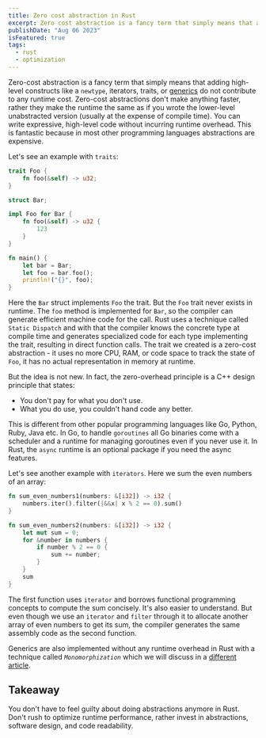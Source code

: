 ```yaml
---
title: Zero cost abstraction in Rust
excerpt: Zero cost abstraction is a fancy term that simply means that adding high-level constructs like a newtype, type class or generics do not contribute to any runtime cost.
publishDate: "Aug 06 2023"
isFeatured: true
tags:
  - rust
  - optimization
---
```


Zero-cost abstraction is a fancy term that simply means that adding high-level constructs like a `newtype`, iterators, traits, or [generics](https://joker666.github.io/blog/2023-08-25-generics-in-rust-with-monomorphization) do not
contribute to any runtime cost. Zero-cost abstractions don't make anything faster, rather they make the runtime the same
as if you wrote the lower-level unabstracted version (usually at the expense of compile time). You can write expressive,
high-level code without incurring runtime overhead. This is fantastic because in most other programming languages
abstractions are expensive.

Let's see an example with `traits`:

```rust
trait Foo {
    fn foo(&self) -> u32;
}

struct Bar;

impl Foo for Bar {
    fn foo(&self) -> u32 {
        123
    }
}

fn main() {
    let bar = Bar;
    let foo = bar.foo();
    println!("{}", foo);
}
```

Here the `Bar` struct implements `Foo` the trait. But the `Foo` trait never exists in runtime. The `foo` method is
implemented for `Bar`, so the compiler can generate efficient machine code for the call. Rust uses a technique called
`Static Dispatch` and with that the compiler knows the concrete type at compile time and generates specialized code for
each type implementing the trait, resulting in direct function calls. The trait we created is a zero-cost abstraction -
it uses no more CPU, RAM, or code space to track the state of `Foo`, it has no actual representation in memory at
runtime.

But the idea is not new. In fact, the zero-overhead principle is a C++ design principle that states:

- You don't pay for what you don't use.
- What you do use, you couldn't hand code any better.

This is different from other popular programming languages like Go, Python, Ruby, Java etc. In Go, to handle
`goroutines` all Go binaries come with a scheduler and a runtime for managing goroutines even if you never use it.
In Rust, the `async` runtime is an optional package if you need the async features.

Let's see another example with `iterators`. Here we sum the even numbers of an array:

```rust
fn sum_even_numbers1(numbers: &[i32]) -> i32 {
    numbers.iter().filter(|&&x| x % 2 == 0).sum()
}

fn sum_even_numbers2(numbers: &[i32]) -> i32 {
    let mut sum = 0;
    for &number in numbers {
        if number % 2 == 0 {
            sum += number;
        }
    }
    sum
}
```

The first function uses `iterator` and borrows functional programming concepts to compute the sum concisely. It's also
easier to understand. But even though we use an `iterator` and `filter` through it to allocate another array of even
numbers to get its sum, the compiler generates the same assembly code as the second function.

Generics are also implemented without any runtime overhead in Rust with a technique called _`Monomorphization`_ which we
will discuss in a [different article](https://joker666.github.io/blog/2023-08-25-generics-in-rust-with-monomorphization).

## Takeaway

You don't have to feel guilty about doing abstractions anymore in Rust. Don't rush to optimize runtime performance,
rather invest in abstractions, software design, and code readability.

